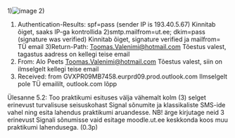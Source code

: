 1)![image](https://github.com/JoosepPodekrat/Andmeturve2024/assets/144919619/9d372760-2295-4e1a-a1fd-cc460db3caea)
2)
1) Authentication-Results: spf=pass (sender IP is 193.40.5.67) Kinnitab õiget, saaks IP-ga kontrollida
2)smtp.mailfrom=ut.ee; dkim=pass (signature was verified) Kinnitab õiget, signature verified ja mailfrom= TÜ email
3)Return-Path: Toomas.Valenimi@hotmail.com Tõestus valest, tagastus aadress on kellegi teise email
4) From: Alo Peets <Toomas.Valenimi@hotmail.com> Tõestus valest, siin on ilmselgelt kellegi teise email
5) Received: from GVXPR09MB7458.eurprd09.prod.outlook.com Ilmselgelt pole TÜ emaililt, outlook.com lõpp

 Ülesanne 5.2: Too praktikumi esituses välja vähemalt kolm (3) selget erinevust turvalisuse seisuskohast Signal sõnumite ja klassikaliste SMS-ide vahel ning esita lahendus praktikumi aruandesse. 
 NB! ärge kirjutage neid 3 erinevust Signali sõnumisse vaid esitage moodle.ut.ee keskkonda koos muu praktikumi lahendusega. (0.3p)
